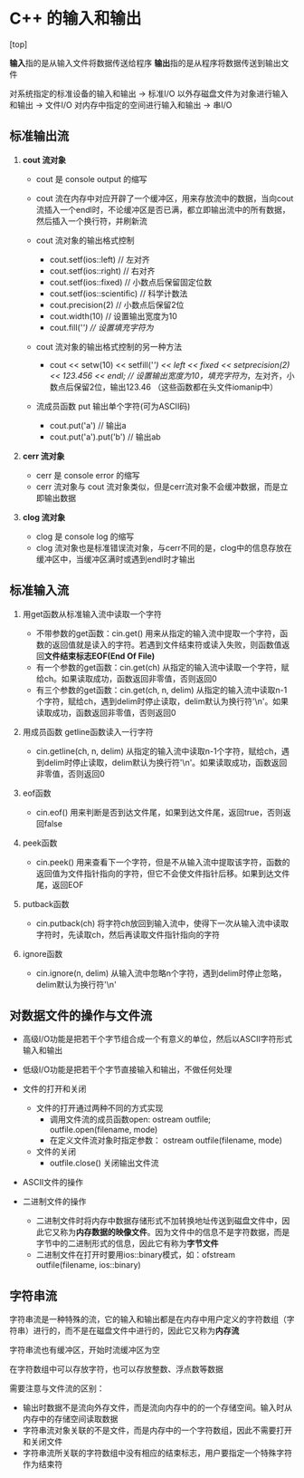 # C++ 的输入和输出

[top]

**输入**指的是从输入文件将数据传送给程序
**输出**指的是从程序将数据传送到输出文件

对系统指定的标准设备的输入和输出 -> 标准I/O
以外存磁盘文件为对象进行输入和输出 -> 文件I/O
对内存中指定的空间进行输入和输出 -> 串I/O

## 标准输出流

1. **cout 流对象**
    - cout 是 console output 的缩写
    - cout 流在内存中对应开辟了一个缓冲区，用来存放流中的数据，当向cout流插入一个endl时，不论缓冲区是否已满，都立即输出流中的所有数据，然后插入一个换行符，并刷新流

    - cout 流对象的输出格式控制
        - cout.setf(ios::left) // 左对齐
        - cout.setf(ios::right) // 右对齐
        - cout.setf(ios::fixed) // 小数点后保留固定位数
        - cout.setf(ios::scientific) // 科学计数法
        - cout.precision(2) // 小数点后保留2位
        - cout.width(10) // 设置输出宽度为10
        - cout.fill('*') // 设置填充字符为*

    - cout 流对象的输出格式控制的另一种方法
        - cout << setw(10) << setfill('*') << left << fixed << setprecision(2) << 123.456 << endl; // 设置输出宽度为10，填充字符为*，左对齐，小数点后保留2位，输出123.46 （这些函数都在头文件iomanip中）

    - 流成员函数 put 输出单个字符(可为ASCII码)
        - cout.put('a') // 输出a
        - cout.put('a').put('b') // 输出ab

2. **cerr 流对象**
    - cerr 是 console error 的缩写
    - cerr 流对象与 cout 流对象类似，但是cerr流对象不会缓冲数据，而是立即输出数据

3. **clog 流对象**
    - clog 是 console log 的缩写
    - clog 流对象也是标准错误流对象，与cerr不同的是，clog中的信息存放在缓冲区中，当缓冲区满时或遇到endl时才输出

## 标准输入流

1. 用get函数从标准输入流中读取一个字符
    - 不带参数的get函数：cin.get() 用来从指定的输入流中提取一个字符，函数的返回值就是读入的字符。若遇到文件结束符或读入失败，则函数值返回**文件结束标志EOF(End Of File)**
    - 有一个参数的get函数：cin.get(ch) 从指定的输入流中读取一个字符，赋给ch。如果读取成功，函数返回非零值，否则返回0
    - 有三个参数的get函数：cin.get(ch, n, delim) 从指定的输入流中读取n-1个字符，赋给ch，遇到delim时停止读取，delim默认为换行符'\n'。如果读取成功，函数返回非零值，否则返回0

2. 用成员函数 getline函数读入一行字符
    - cin.getline(ch, n, delim) 从指定的输入流中读取n-1个字符，赋给ch，遇到delim时停止读取，delim默认为换行符'\n'。如果读取成功，函数返回非零值，否则返回0

3. eof函数
    - cin.eof() 用来判断是否到达文件尾，如果到达文件尾，返回true，否则返回false
  
4. peek函数
   - cin.peek() 用来查看下一个字符，但是不从输入流中提取该字符，函数的返回值为文件指针指向的字符，但它不会使文件指针后移。如果到达文件尾，返回EOF

5. putback函数
    - cin.putback(ch) 将字符ch放回到输入流中，使得下一次从输入流中读取字符时，先读取ch，然后再读取文件指针指向的字符

6. ignore函数
    - cin.ignore(n, delim) 从输入流中忽略n个字符，遇到delim时停止忽略，delim默认为换行符'\n'

## 对数据文件的操作与文件流

- 高级I/O功能是把若干个字节组合成一个有意义的单位，然后以ASCII字符形式输入和输出
- 低级I/O功能是把若干个字节直接输入和输出，不做任何处理

- 文件的打开和关闭
  - 文件的打开通过两种不同的方式实现
    - 调用文件流的成员函数open: ostream outfile; outfile.open(filename, mode)
    - 在定义文件流对象时指定参数： ostream outfile(filename, mode)
  - 文件的关闭
    - outfile.close() 关闭输出文件流

- ASCII文件的操作

- 二进制文件的操作
  - 二进制文件时将内存中数据存储形式不加转换地址传送到磁盘文件中，因此它又称为**内存数据的映像文件**。因为文件中的信息不是字符数据，而是字节中的二进制形式的信息，因此它有称为**字节文件**
  - 二进制文件在打开时要用ios::binary模式，如：ofstream outfile(filename, ios::binary)

## 字符串流

字符串流是一种特殊的流，它的输入和输出都是在内存中用户定义的字符数组（字符串）进行的，而不是在磁盘文件中进行的，因此它又称为**内存流**

字符串流也有缓冲区，开始时流缓冲区为空

在字符数组中可以存放字符，也可以存放整数、浮点数等数据

需要注意与文件流的区别：

- 输出时数据不是流向外存文件，而是流向内存中的的一个存储空间。输入时从内存中的存储空间读取数据
- 字符串流对象关联的不是文件，而是内存中的一个字符数组，因此不需要打开和关闭文件
- 字符串流所关联的字符数组中没有相应的结束标志，用户要指定一个特殊字符作为结束符